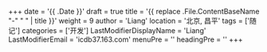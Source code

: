 +++
date = '{{ .Date }}'
draft = true
title = '{{ replace .File.ContentBaseName "-" " " | title }}'
weight = 9
author = 'Liang'
location = '北京, 昌平'
tags = ['随记']
categories = ['开发']
LastModifierDisplayName = 'Liang'
LastModifierEmail = 'icdb37.163.com'
menuPre = ''
headingPre = ''
+++
